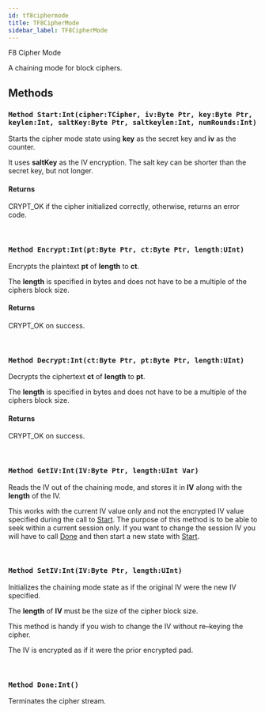 ```yaml
---
id: tf8ciphermode
title: TF8CipherMode
sidebar_label: TF8CipherMode
---
```


F8 Cipher Mode


A chaining mode for block ciphers.


## Methods

### `Method Start:Int(cipher:TCipher, iv:Byte Ptr, key:Byte Ptr, keylen:Int, saltKey:Byte Ptr, saltkeylen:Int, numRounds:Int)`

Starts the cipher mode state using <b>key</b> as the secret key and <b>iv</b> as the counter.

It uses <b>saltKey</b> as the IV encryption. The salt key can be shorter than the secret key, but not longer.


#### Returns
CRYPT_OK if the cipher initialized correctly, otherwise, returns an error code.


<br/>

### `Method Encrypt:Int(pt:Byte Ptr, ct:Byte Ptr, length:UInt)`

Encrypts the plaintext <b>pt</b> of <b>length</b> to <b>ct</b>.

The <b>length</b> is specified in bytes and does not have to be a multiple of the ciphers block size.


#### Returns
CRYPT_OK on success.


<br/>

### `Method Decrypt:Int(ct:Byte Ptr, pt:Byte Ptr, length:UInt)`

Decrypts the ciphertext <b>ct</b> of <b>length</b> to <b>pt</b>.

The <b>length</b> is specified in bytes and does not have to be a multiple of the ciphers block size.


#### Returns
CRYPT_OK on success.


<br/>

### `Method GetIV:Int(IV:Byte Ptr, length:UInt Var)`

Reads the IV out of the chaining mode, and stores it in <b>IV</b> along with the <b>length</b> of the IV.

This works with the current IV value only and not the encrypted IV value specified during the call to [Start](../../../crypto/crypto.f8mode/tf8ciphermode/#method-startintciphertcipher-ivbyte-ptr-keybyte-ptr-keylenint-saltkeybyte-ptr-saltkeylenint-numroundsint).
The purpose of this method is to be able to seek within a current session only. If you want to change the session IV you will have to call [Done](../../../crypto/crypto.f8mode/tf8ciphermode/#method-doneint) and
then start a new state with [Start](../../../crypto/crypto.f8mode/tf8ciphermode/#method-startintciphertcipher-ivbyte-ptr-keybyte-ptr-keylenint-saltkeybyte-ptr-saltkeylenint-numroundsint).


<br/>

### `Method SetIV:Int(IV:Byte Ptr, length:UInt)`

Initializes the chaining mode state as if the original IV were the new IV specified.

The <b>length</b> of <b>IV</b> must be the size of the cipher block size.

This method is handy if you wish to change the IV without re–keying the cipher.

The IV is encrypted as if it were the prior encrypted pad.


<br/>

### `Method Done:Int()`

Terminates the cipher stream.

<br/>

